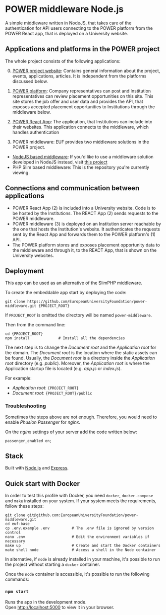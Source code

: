 # POWER middleware Node.js

A simple middleware written in NodeJS, that takes care of the authentication for API users connecting to the POWER platform from the POWER React app, that is deployed on a University website.

## Applications and platforms in the POWER project
The whole project consists of the following applications:

0. [POWER project website](https://www.power-placements.eu/): Contains general information about the project, events, applications, articles. It is independent from the platforms discussed below.


1. [POWER platform](https://power.uni-foundation.eu): Company representatives can post and Institution representatives can review placement opportunities on this site. This site stores the job offer and user data and provides the API, that exposes accepted placement opportunities to Institutions through the middleware below.
2. [POWER React App](https://github.com/EuropeanUniversityFoundation/power_react_app): The application, that Institutions can include into their websites. This application connects to the middleware, which handles authentication
3. POWER middleware: EUF provides two middleware solutions in the POWER project.
  - [NodeJS based middleware](https://github.com/EuropeanUniversityFoundation/power-middleware): If you'd like to use a middleware solution developed in NodeJS instead, visit [this project](https://github.com/EuropeanUniversityFoundation/power-middleware)
  - PHP Slim based middleware: This is the repository you're currently viewing.

## Connections and communication between applications
- POWER React App (2) is included into a University website. Code is to be hosted by the Institutions. The REACT App (2) sends requests to the POWER middleware.
- POWER middleware (3) is deployed on an Institution server reachable by the one that hosts the Institution's website. It authenticates the requests sent by the React App and forwards them to the POWER platform's (1) API.
- The POWER platform stores and exposes placement opportunity data to the middleware and through it, to the REACT App, that is shown on the University websites.

## Deployment

This app can be used as an alternative of the SlimPHP middleware.

To create the embeddable app start by deploying the code: 

    git clone https://github.com/EuropeanUniversityFoundation/power-middleware.git {PROJECT_ROOT} 

If `PROJECT_ROOT` is omitted the directory will be named `power-middleware`.

Then from the command line:

    cd {PROJECT_ROOT}
    npm install             # Install all the dependencies

The next step is to change the *Document root* and the *Application root* for the domain. The *Document root* is the location where the static assets can be found. Usually, the *Document root* is a directory inside the *Application root* directory (e.g. *public*). Moreover, the *Application root* is where the Application startup file is located (e.g. *app.js* or *index.js*).

For example:

- *Application root*: `{PROJECT_ROOT}`
- *Document root*: `{PROJECT_ROOT}/public`

### Troubleshooting

Sometimes the steps above are not enough. Therefore, you would need to enable *Phusion Passenger* for *nginx*. 

On the *nginx* settings of your server add the code written below:

    passenger_enabled on;

## Stack

Built with [Node.js](https://nodejs.org/en/) and [Express](https://expressjs.com/).


## Quick start with Docker

In order to test this profile with Docker, you need `docker`, `docker-compose` and `make` installed on your system. If your system meets the requirements, follow these steps:

    git clone git@github.com:EuropeanUniversityFoundation/power-middleware.git
    cd euf-base
    cp .env.example .env          # The .env file is ignored by version control
    nano .env                     # Edit the environment variables if necessary
    make up                       # Create and start the Docker containers
    make shell node               # Access a shell in the Node container

In alternative, if `node` is already installed in your machine, it's possible to run the project without starting a `docker` container.

Once the `node` container is accessible, it's possible to run the following commands:

### `npm start`

Runs the app in the development mode.\
Open [http://localhost:5000](http://localhost:5000) to view it in your browser.